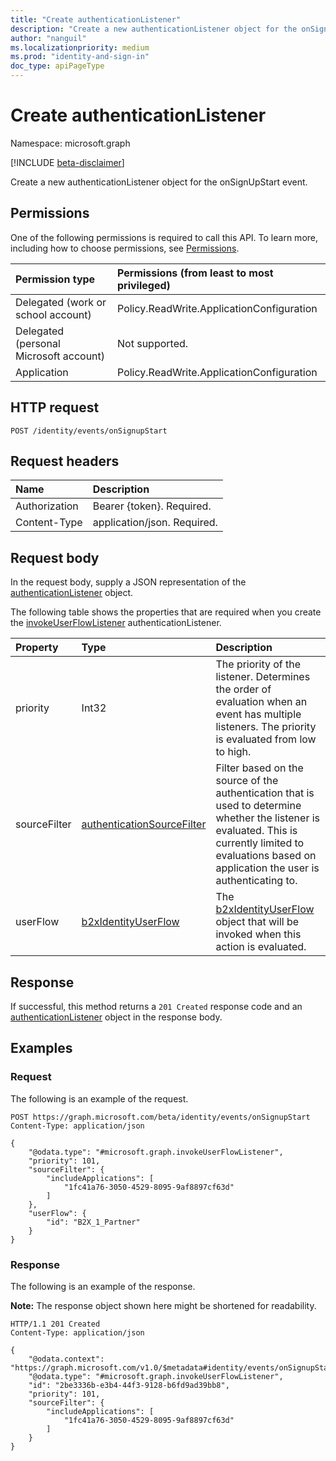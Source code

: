 ```yaml
---
title: "Create authenticationListener"
description: "Create a new authenticationListener object for the onSignUpStart event."
author: "nanguil"
ms.localizationpriority: medium
ms.prod: "identity-and-sign-in"
doc_type: apiPageType
---
```


# Create authenticationListener

Namespace: microsoft.graph

[!INCLUDE [beta-disclaimer](../../includes/beta-disclaimer.md)]

Create a new authenticationListener object for the onSignUpStart event.

## Permissions

One of the following permissions is required to call this API. To learn more, including how to choose permissions, see [Permissions](/graph/permissions-reference).

|Permission type|Permissions (from least to most privileged)|
|:---|:---|
|Delegated (work or school account)|Policy.ReadWrite.ApplicationConfiguration|
|Delegated (personal Microsoft account)|Not supported.|
|Application|Policy.ReadWrite.ApplicationConfiguration|

## HTTP request

<!-- {
  "blockType": "ignored"
}
-->

``` http
POST /identity/events/onSignupStart
```

## Request headers

|Name|Description|
|:---|:---|
|Authorization|Bearer {token}. Required.|
|Content-Type|application/json. Required.|

## Request body

In the request body, supply a JSON representation of the [authenticationListener](../resources/authenticationlistener.md) object.

The following table shows the properties that are required when you create the [invokeUserFlowListener](../resources/invokeuserflowlistener.md) authenticationListener.

|Property|Type|Description|
|:---|:---|:---|
|priority|Int32|The priority of the listener. Determines the order of evaluation when an event has multiple listeners. The priority is evaluated from low to high.|
|sourceFilter|[authenticationSourceFilter](../resources/authenticationsourcefilter.md)|Filter based on the source of the authentication that is used to determine whether the listener is evaluated. This is currently limited to evaluations based on application the user is authenticating to.|
|userFlow|[b2xIdentityUserFlow](../resources/b2xidentityuserflow.md)|The [b2xIdentityUserFlow](../resources/b2xidentityuserflow.md) object that will be invoked when this action is evaluated.|

## Response

If successful, this method returns a `201 Created` response code and an [authenticationListener](../resources/authenticationlistener.md) object in the response body.

## Examples

### Request

The following is an example of the request.

<!-- {
  "blockType": "request",
  "name": "create_authenticationlistener_from_"
}
-->

``` http
POST https://graph.microsoft.com/beta/identity/events/onSignupStart
Content-Type: application/json

{
    "@odata.type": "#microsoft.graph.invokeUserFlowListener",
    "priority": 101,
    "sourceFilter": {
        "includeApplications": [
            "1fc41a76-3050-4529-8095-9af8897cf63d"
        ]
    },
    "userFlow": {
        "id": "B2X_1_Partner"
    }
}
```

### Response

The following is an example of the response.

**Note:** The response object shown here might be shortened for readability.
<!-- {
  "blockType": "response",
  "truncated": true,
  "@odata.type": "microsoft.graph.authenticationListener"
}
-->

``` http
HTTP/1.1 201 Created
Content-Type: application/json

{
    "@odata.context": "https://graph.microsoft.com/v1.0/$metadata#identity/events/onSignupStart/Microsoft.Graph.InvokeUserFlowListener/$entity",
    "@odata.type": "#microsoft.graph.invokeUserFlowListener",
    "id": "2be3336b-e3b4-44f3-9128-b6fd9ad39bb8",
    "priority": 101,
    "sourceFilter": {
        "includeApplications": [
            "1fc41a76-3050-4529-8095-9af8897cf63d"
        ]
    }
}
```
